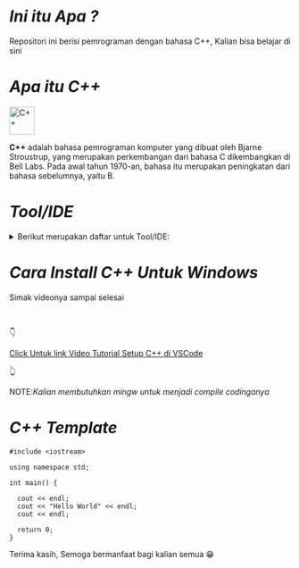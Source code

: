 # ***Ini itu Apa ?***
<p>Repositori ini berisi pemrograman dengan bahasa C++, Kalian bisa belajar di sini</p>

# ***Apa itu C++***
<a href="https://www.petanikode.com/tutorial/c++" target="_blank" rel="noreferree">
<img src="https://upload.wikimedia.org/wikipedia/commons/thumb/1/18/ISO_C%2B%2B_Logo.svg/1200px-ISO_C%2B%2B_Logo.svg.png" alt="C++" width="45" height="50" /> </a>
<br>
<p>
  <b>C++</b> adalah bahasa pemrograman komputer yang dibuat oleh Bjarne Stroustrup, 
  yang merupakan perkembangan dari bahasa C dikembangkan di Bell Labs. 
  Pada awal tahun 1970-an, bahasa itu merupakan peningkatan dari bahasa sebelumnya, 
  yaitu B.
</p>

# ***Tool/IDE***
<details>
        <summary>Berikut merupakan daftar untuk Tool/IDE:</summary>
            1. Visual Studio Code
            <br>
            2. Noteblock
            <br>
            3. Mingw
            <br>
            4. C++ Online Compiler
</details>

# ***Cara Install C++ Untuk Windows***
<p>Simak videonya sampai selesai</p>
<br>
<p>👇</p>
<a href="https://youtu.be/SSZgfqiBNww?si=i-NRsZJ3xDrWstAS">Click Untuk link Video Tutorial Setup C++ di VSCode</a>
<p>👆</p>

<p>NOTE:<i>Kalian membutuhkan mingw untuk menjadi compile codinganya</i></p>

# ***C++ Template***
```
#include <iostream>

using namespace std;

int main() {

  cout << endl;
  cout << "Hello World" << endl;
  cout << endl;

  return 0;
}
```
<p>Terima kasih, Semoga bermanfaat bagi kalian semua 😁</p>
